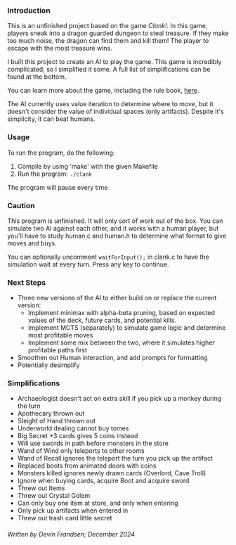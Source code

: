 
### Introduction

This is an unfinished project based on the game *Clank!*. In this game, players sneak into a dragon guarded dungeon to steal treasure. If they make too much noise, the dragon can find them and kill them! The player to escape with the most treasure wins.

I built this project to create an AI to play the game. This game is incredibly complicated, so I simplified it some. A full list of simplifications can be found at the bottom.

You can learn more about the game, including the rule book, [here](https://boardgamegeek.com/boardgame/201808/clank-a-deck-building-adventure).

The AI currently uses value iteration to determine where to move, but it doesn't consider the value of individual spaces (only artifacts). Despite it's simplicity, it can beat humans. 

### Usage

To run the program, do the following:
1. Compile by using 'make' with the given Makefile
2. Run the program: ```./clank```

The program will pause every time 

### Caution

This program is unfinished. It will only sort of work out of the box. You can simulate two AI against each other, and it works with a human player, but you'll have to study human.c and human.h to determine what format to give moves and buys.

You can optionally uncomment ```waitForInput();``` in clank.c to have the simulation wait at every turn. Press any key to continue.

### Next Steps

- Three new versions of the AI to either build on or replace the current version:
    - Implement minimax with alpha-beta pruning, based on expected values of the deck, future cards, and potential kills.
    - Implement MCTS (separately) to simulate game logic and determine most profitable moves
    - Implement some mix between the two, where it simulates higher profitable paths first
- Smoothen out Human interaction, and add prompts for formatting
- Potentially desimplify

### Simplifications

- Archaeologist doesn't act on extra skill if you pick up a monkey during the turn
- Apothecary thrown out
- Sleight of Hand thrown out
- Underworld dealing cannot buy tomes
- Big Secret +3 cards gives 5 coins instead
- Will use swords in path before monsters in the store
- Wand of Wind only teleports to other rooms
- Wand of Recall ignores the teleport the turn you pick up the artifact
- Replaced boots from animated doors with coins
- Monsters killed ignores newly drawn cards (Overlord, Cave Troll)
- Ignore when buying cards, acquire Boot and acquire sword
- Threw out Items
- Threw out Crystal Golem
- Can only buy one item at store, and only when entering
- Only pick up artifacts when entered in
- Threw out trash card little secret

###### Written by Devin Frandsen; December 2024
